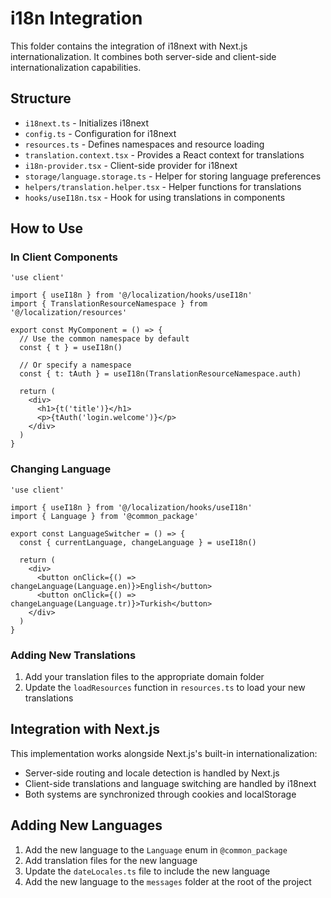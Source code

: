 # i18n Integration

This folder contains the integration of i18next with Next.js internationalization. It combines both server-side and client-side internationalization capabilities.

## Structure

- `i18next.ts` - Initializes i18next
- `config.ts` - Configuration for i18next
- `resources.ts` - Defines namespaces and resource loading
- `translation.context.tsx` - Provides a React context for translations
- `i18n-provider.tsx` - Client-side provider for i18next
- `storage/language.storage.ts` - Helper for storing language preferences
- `helpers/translation.helper.tsx` - Helper functions for translations
- `hooks/useI18n.tsx` - Hook for using translations in components

## How to Use

### In Client Components

```tsx
'use client'

import { useI18n } from '@/localization/hooks/useI18n'
import { TranslationResourceNamespace } from '@/localization/resources'

export const MyComponent = () => {
  // Use the common namespace by default
  const { t } = useI18n()

  // Or specify a namespace
  const { t: tAuth } = useI18n(TranslationResourceNamespace.auth)

  return (
    <div>
      <h1>{t('title')}</h1>
      <p>{tAuth('login.welcome')}</p>
    </div>
  )
}
```

### Changing Language

```tsx
'use client'

import { useI18n } from '@/localization/hooks/useI18n'
import { Language } from '@common_package'

export const LanguageSwitcher = () => {
  const { currentLanguage, changeLanguage } = useI18n()

  return (
    <div>
      <button onClick={() => changeLanguage(Language.en)}>English</button>
      <button onClick={() => changeLanguage(Language.tr)}>Turkish</button>
    </div>
  )
}
```

### Adding New Translations

1. Add your translation files to the appropriate domain folder
2. Update the `loadResources` function in `resources.ts` to load your new translations

## Integration with Next.js

This implementation works alongside Next.js's built-in internationalization:

- Server-side routing and locale detection is handled by Next.js
- Client-side translations and language switching are handled by i18next
- Both systems are synchronized through cookies and localStorage

## Adding New Languages

1. Add the new language to the `Language` enum in `@common_package`
2. Add translation files for the new language
3. Update the `dateLocales.ts` file to include the new language
4. Add the new language to the `messages` folder at the root of the project
